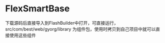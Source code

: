 # FlexSmartBase
下载源码后直接导入到FlashBuilder中打开，可直接运行，src/com/best/web/gyorg/library 为组件包，使用时拷贝到自己项目中就可以直接使用这些组件
